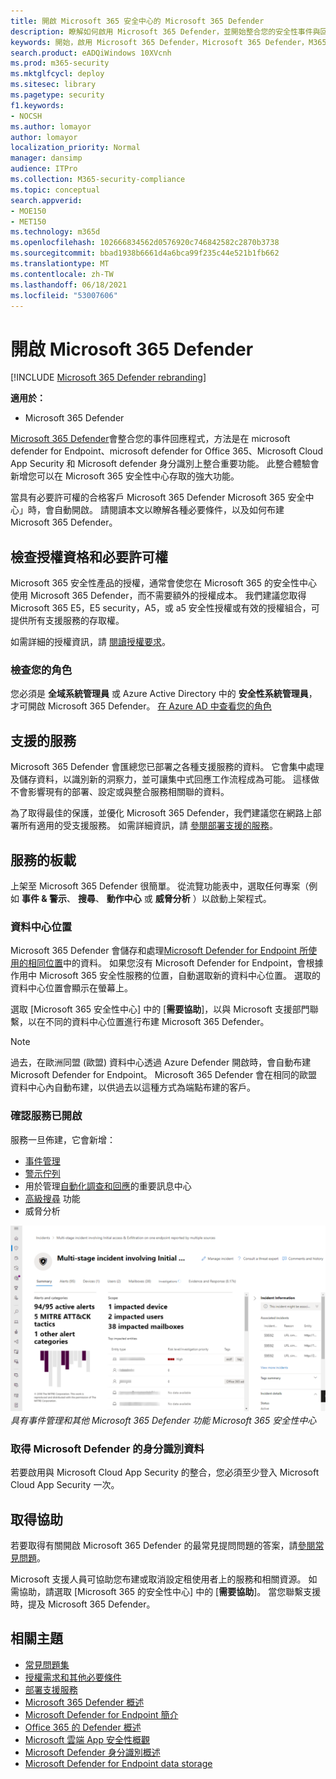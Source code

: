 ```yaml
---
title: 開啟 Microsoft 365 安全中心的 Microsoft 365 Defender
description: 瞭解如何啟用 Microsoft 365 Defender，並開始整合您的安全性事件與回應。
keywords: 開始，啟用 Microsoft 365 Defender，Microsoft 365 Defender，M365，安全性，資料位置，必要許可權，授權資格，設定頁面
search.product: eADQiWindows 10XVcnh
ms.prod: m365-security
ms.mktglfcycl: deploy
ms.sitesec: library
ms.pagetype: security
f1.keywords:
- NOCSH
ms.author: lomayor
author: lomayor
localization_priority: Normal
manager: dansimp
audience: ITPro
ms.collection: M365-security-compliance
ms.topic: conceptual
search.appverid:
- MOE150
- MET150
ms.technology: m365d
ms.openlocfilehash: 102666834562d0576920c746842582c2870b3738
ms.sourcegitcommit: bbad1938b6661d4a6bca99f235c44e521b1fb662
ms.translationtype: MT
ms.contentlocale: zh-TW
ms.lasthandoff: 06/18/2021
ms.locfileid: "53007606"
---
```

# <a name="turn-on-microsoft-365-defender"></a>開啟 Microsoft 365 Defender

[!INCLUDE [Microsoft 365 Defender rebranding](../includes/microsoft-defender.md)]


**適用於：**
- Microsoft 365 Defender

[Microsoft 365 Defender](microsoft-365-defender.md)會整合您的事件回應程式，方法是在 microsoft defender for Endpoint、microsoft defender for Office 365、Microsoft Cloud App Security 和 Microsoft defender 身分識別上整合重要功能。 此整合體驗會新增您可以在 Microsoft 365 安全性中心存取的強大功能。

當具有必要許可權的合格客戶 Microsoft 365 Defender Microsoft 365 安全中心」時，會自動開啟。 請閱讀本文以瞭解各種必要條件，以及如何布建 Microsoft 365 Defender。

## <a name="check-license-eligibility-and-required-permissions"></a>檢查授權資格和必要許可權

Microsoft 365 安全性產品的授權，通常會使您在 Microsoft 365 的安全性中心使用 Microsoft 365 Defender，而不需要額外的授權成本。 我們建議您取得 Microsoft 365 E5，E5 security，A5，或 a5 安全性授權或有效的授權組合，可提供所有支援服務的存取權。

如需詳細的授權資訊，請 [閱讀授權要求](prerequisites.md#licensing-requirements)。

### <a name="check-your-role"></a>檢查您的角色

您必須是 **全域系統管理員** 或 Azure Active Directory 中的 **安全性系統管理員**，才可開啟 Microsoft 365 Defender。 [在 Azure AD 中查看您的角色](/azure/active-directory/users-groups-roles/directory-manage-roles-portal)

## <a name="supported-services"></a>支援的服務

Microsoft 365 Defender 會匯總您已部署之各種支援服務的資料。 它會集中處理及儲存資料，以識別新的洞察力，並可讓集中式回應工作流程成為可能。 這樣做不會影響現有的部署、設定或與整合服務相關聯的資料。

為了取得最佳的保護，並優化 Microsoft 365 Defender，我們建議您在網路上部署所有適用的受支援服務。 如需詳細資訊，請 [參閱部署支援的服務](deploy-supported-services.md)。

## <a name="onboard-to-the-service"></a>服務的板載
上架至 Microsoft 365 Defender 很簡單。 從流覽功能表中，選取任何專案（例如 **事件 & 警示**、 **搜尋**、 **動作中心** 或 **威脅分析** ）以啟動上架程式。 

### <a name="data-center-location"></a>資料中心位置

Microsoft 365 Defender 會儲存和處理[Microsoft Defender for Endpoint 所使用的相同位置](/windows/security/threat-protection/microsoft-defender-atp/data-storage-privacy)中的資料。 如果您沒有 Microsoft Defender for Endpoint，會根據作用中 Microsoft 365 安全性服務的位置，自動選取新的資料中心位置。 選取的資料中心位置會顯示在螢幕上。

選取 [Microsoft 365 安全性中心] 中的 [**需要協助**]，以與 Microsoft 支援部門聯繫，以在不同的資料中心位置進行布建 Microsoft 365 Defender。

> [!NOTE]
> 過去，在歐洲同盟 (歐盟) 資料中心透過 Azure Defender 開啟時，會自動布建 Microsoft Defender for Endpoint。 Microsoft 365 Defender 會在相同的歐盟資料中心內自動布建，以供過去以這種方式為端點布建的客戶。

### <a name="confirm-that-the-service-is-on"></a>確認服務已開啟

服務一旦佈建，它會新增：

- [事件管理](incidents-overview.md)
- [警示佇列](investigate-alerts.md)
- 用於管理[自動化調查和回應](m365d-autoir.md)的重要訊息中心
- [高級搜尋](advanced-hunting-overview.md) 功能
- 威脅分析

![Microsoft 365 security center 導覽窗格的影像，具有 Microsoft 365 Defender 功能， ](../../media/overview-incident.png)
 *具有事件管理和其他 Microsoft 365 Defender 功能 Microsoft 365 安全性中心*

### <a name="getting-microsoft-defender-for-identity-data"></a>取得 Microsoft Defender 的身分識別資料 
若要啟用與 Microsoft Cloud App Security 的整合，您必須至少登入 Microsoft Cloud App Security 一次。

## <a name="get-assistance"></a>取得協助

若要取得有關開啟 Microsoft 365 Defender 的最常見提問問題的答案，請[參閱常見問題](m365d-enable-faq.md)。

Microsoft 支援人員可協助您布建或取消設定租使用者上的服務和相關資源。 如需協助，請選取 [Microsoft 365 的安全性中心] 中的 [**需要協助**]。 當您聯繫支援時，提及 Microsoft 365 Defender。

## <a name="related-topics"></a>相關主題

- [常見問題集](m365d-enable-faq.md)
- [授權需求和其他必要條件](prerequisites.md)
- [部署支援服務](deploy-supported-services.md)
- [Microsoft 365 Defender 概述](microsoft-365-defender.md)
- [Microsoft Defender for Endpoint 簡介](../defender-endpoint/microsoft-defender-endpoint.md)
- [Office 365 的 Defender 概述](../office-365-security/defender-for-office-365.md)
- [Microsoft 雲端 App 安全性概觀](/cloud-app-security/what-is-cloud-app-security)
- [Microsoft Defender 身分識別概述](/azure-advanced-threat-protection/what-is-atp)
- [Microsoft Defender for Endpoint data storage](../defender-endpoint/data-storage-privacy.md)
